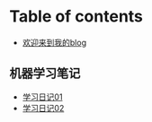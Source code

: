 # Table of contents

* [欢迎来到我的blog](README.md)

## 机器学习笔记 <a id="wu-en-da"></a>

* [学习日记01](wu-en-da/xue-xi-ri-ji-01.md)
* [学习日记02](wu-en-da/xue-xi-ri-ji-02.md)

